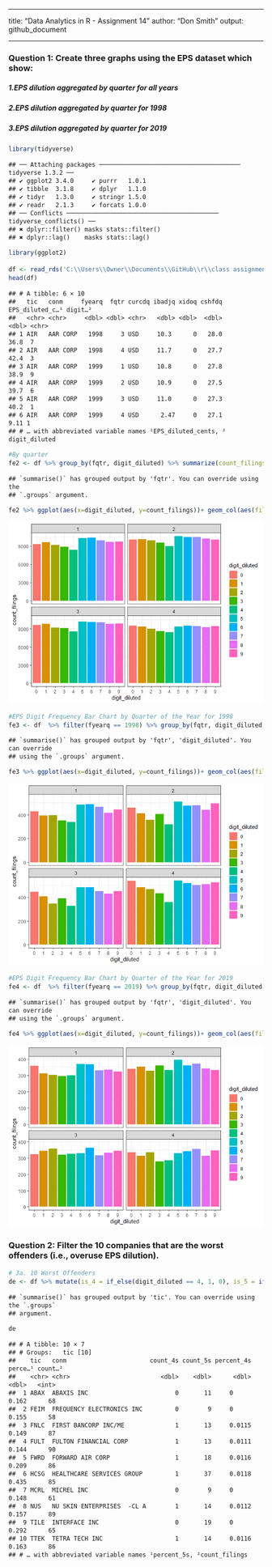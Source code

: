 ------------------------------------------------------------------------

title: “Data Analytics in R - Assignment 14” author: “Don Smith” output:
github_document

------------------------------------------------------------------------

### Question 1: Create three graphs using the EPS dataset which show:

##### 1.EPS dilution aggregated by quarter for all years

##### 2.EPS dilution aggregated by quarter for 1998

##### 3.EPS dilution aggregated by quarter for 2019

``` r
library(tidyverse)
```

    ## ── Attaching packages ─────────────────────────────────────── tidyverse 1.3.2 ──
    ## ✔ ggplot2 3.4.0     ✔ purrr   1.0.1
    ## ✔ tibble  3.1.8     ✔ dplyr   1.1.0
    ## ✔ tidyr   1.3.0     ✔ stringr 1.5.0
    ## ✔ readr   2.1.3     ✔ forcats 1.0.0
    ## ── Conflicts ────────────────────────────────────────── tidyverse_conflicts() ──
    ## ✖ dplyr::filter() masks stats::filter()
    ## ✖ dplyr::lag()    masks stats::lag()

``` r
library(ggplot2)

df <- read_rds('C:\\Users\\Owner\\Documents\\GitHub\\r\\class assignments\\Data Analytics in R\\Assignment 14\\data\\EPS rounding_after class.rds')
head(df)
```

    ## # A tibble: 6 × 10
    ##   tic   conm     fyearq  fqtr curcdq ibadjq xidoq cshfdq EPS_diluted_c…¹ digit…²
    ##   <chr> <chr>     <dbl> <dbl> <chr>   <dbl> <dbl>  <dbl>           <dbl> <chr>  
    ## 1 AIR   AAR CORP   1998     3 USD     10.3      0   28.0           36.8  7      
    ## 2 AIR   AAR CORP   1998     4 USD     11.7      0   27.7           42.4  3      
    ## 3 AIR   AAR CORP   1999     1 USD     10.8      0   27.8           38.9  9      
    ## 4 AIR   AAR CORP   1999     2 USD     10.9      0   27.5           39.7  6      
    ## 5 AIR   AAR CORP   1999     3 USD     11.0      0   27.3           40.2  1      
    ## 6 AIR   AAR CORP   1999     4 USD      2.47     0   27.1            9.11 1      
    ## # … with abbreviated variable names ¹​EPS_diluted_cents, ²​digit_diluted

``` r
#By quarter
fe2 <- df %>% group_by(fqtr, digit_diluted) %>% summarize(count_filings = n())
```

    ## `summarise()` has grouped output by 'fqtr'. You can override using the
    ## `.groups` argument.

``` r
fe2 %>% ggplot(aes(x=digit_diluted, y=count_filings))+ geom_col(aes(fill=digit_diluted)) + facet_wrap(vars(as_factor(fqtr))) + theme_bw()
```

![](Assignment-14_files/figure-gfm/unnamed-chunk-2-1.png)<!-- -->

``` r
#EPS Digit Frequency Bar Chart by Quarter of the Year for 1998
fe3 <- df  %>% filter(fyearq == 1998) %>% group_by(fqtr, digit_diluted, fyearq) %>% summarize(count_filings = n())
```

    ## `summarise()` has grouped output by 'fqtr', 'digit_diluted'. You can override
    ## using the `.groups` argument.

``` r
fe3 %>% ggplot(aes(x=digit_diluted, y=count_filings))+ geom_col(aes(fill=digit_diluted)) + facet_wrap(vars(as_factor(fqtr))) + theme_bw()
```

![](Assignment-14_files/figure-gfm/unnamed-chunk-3-1.png)<!-- -->

``` r
#EPS Digit Frequency Bar Chart by Quarter of the Year for 2019
fe4 <- df  %>% filter(fyearq == 2019) %>% group_by(fqtr, digit_diluted, fyearq) %>% summarize(count_filings = n())
```

    ## `summarise()` has grouped output by 'fqtr', 'digit_diluted'. You can override
    ## using the `.groups` argument.

``` r
fe4 %>% ggplot(aes(x=digit_diluted, y=count_filings))+ geom_col(aes(fill=digit_diluted)) + facet_wrap(vars(as_factor(fqtr))) + theme_bw()
```

![](Assignment-14_files/figure-gfm/unnamed-chunk-4-1.png)<!-- -->

### Question 2: Filter the 10 companies that are the worst offenders (i.e., overuse EPS dilution).

``` r
# 3a. 10 Worst Offenders
de <- df %>% mutate(is_4 = if_else(digit_diluted == 4, 1, 0), is_5 = if_else(digit_diluted == 5, 1, 0))  %>% group_by(tic, conm) %>% summarize( count_4s = sum(is_4), count_5s = sum(is_5), percent_4s = count_4s/length(is_4), percent_5s = count_5s/length(is_5), count_filings =n()) %>% filter(count_filings > 56, percent_4s < 0.0118, percent_5s > .11)
```

    ## `summarise()` has grouped output by 'tic'. You can override using the `.groups`
    ## argument.

``` r
de
```

    ## # A tibble: 10 × 7
    ## # Groups:   tic [10]
    ##    tic   conm                       count_4s count_5s percent_4s perce…¹ count…²
    ##    <chr> <chr>                         <dbl>    <dbl>      <dbl>   <dbl>   <int>
    ##  1 ABAX  ABAXIS INC                        0       11     0        0.162      68
    ##  2 FEIM  FREQUENCY ELECTRONICS INC         0        9     0        0.155      58
    ##  3 FNLC  FIRST BANCORP INC/ME              1       13     0.0115   0.149      87
    ##  4 FULT  FULTON FINANCIAL CORP             1       13     0.0111   0.144      90
    ##  5 FWRD  FORWARD AIR CORP                  1       18     0.0116   0.209      86
    ##  6 HCSG  HEALTHCARE SERVICES GROUP         1       37     0.0118   0.435      85
    ##  7 MCRL  MICREL INC                        0        9     0        0.148      61
    ##  8 NUS   NU SKIN ENTERPRISES  -CL A        1       14     0.0112   0.157      89
    ##  9 TILE  INTERFACE INC                     0       19     0        0.292      65
    ## 10 TTEK  TETRA TECH INC                    1       14     0.0116   0.163      86
    ## # … with abbreviated variable names ¹​percent_5s, ²​count_filings
